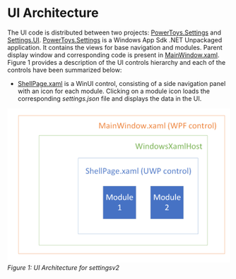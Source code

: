 # UI Architecture

 The UI code is distributed between two projects: [PowerToys.Settings](/src/settings-ui/Settings.UI) and [Settings.UI](/src/settings-ui/Settings.UI.Library). [PowerToys.Settings](/src/settings-ui/Settings.UI) is a Windows App Sdk .NET Unpackaged application. It contains the views for base navigation and modules. Parent display window and corresponding code is present in [MainWindow.xaml](/src/settings-ui/Settings.UI/MainWindow.xaml). Figure 1 provides a description of the UI controls hierarchy and each of the controls have been summarized below:

- [ShellPage.xaml](/src/settings-ui/Settings.UI/Views/ShellPage.xaml) is a WinUI control, consisting of a side navigation panel with an icon for each module. Clicking on a module icon loads the corresponding _settings.json_ file and displays the data in the UI.

![Settings UI architecture](/doc/images/settingsv2/ui-architecture.png)
_Figure 1: UI Architecture for settingsv2_
